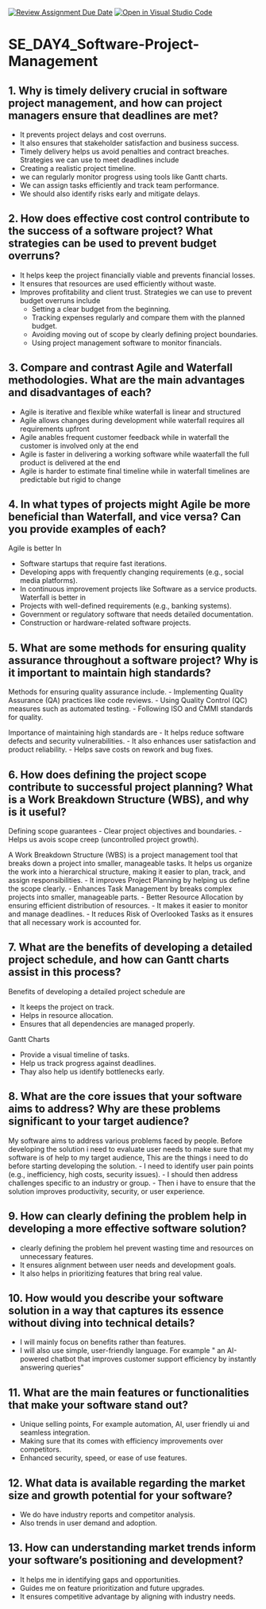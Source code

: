 [![Review Assignment Due Date](https://classroom.github.com/assets/deadline-readme-button-22041afd0340ce965d47ae6ef1cefeee28c7c493a6346c4f15d667ab976d596c.svg)](https://classroom.github.com/a/9pw6JKcu)
[![Open in Visual Studio Code](https://classroom.github.com/assets/open-in-vscode-2e0aaae1b6195c2367325f4f02e2d04e9abb55f0b24a779b69b11b9e10269abc.svg)](https://classroom.github.com/online_ide?assignment_repo_id=18435537&assignment_repo_type=AssignmentRepo)
# SE_DAY4_Software-Project-Management
## 1. Why is timely delivery crucial in software project management, and how can project managers ensure that deadlines are met?
  - It prevents project delays and cost overruns.
  - It also ensures that stakeholder satisfaction and business success.
  - Timely delivery helps us avoid penalties and contract breaches.
  Strategies we can use to meet deadlines include
   - Creating a realistic project timeline.
   - we can regularly monitor progress using tools like Gantt charts.
   - We can assign tasks efficiently and track team performance.
   - We should also identify risks early and mitigate delays.
     
## 2. How does effective cost control contribute to the success of a software project? What strategies can be used to prevent budget overruns?
 - It helps keep the project financially viable and prevents financial losses.
 - It ensures that resources are used efficiently without waste.
 - Improves profitability and client trust.
 Strategies we can use to prevent budget overruns include
   - Setting a clear budget from the beginning.
   - Tracking expenses regularly and compare them with the planned budget.
   - Avoiding moving out of scope by clearly defining project boundaries.
   - Using project management software to monitor financials.
     
## 3. Compare and contrast Agile and Waterfall methodologies. What are the main advantages and disadvantages of each?
  - Agile is iterative and flexible whike waterfall is linear and structured
  - Agile allows changes during development while waterfall requires all requirements upfront
  - Agile anables frequent customer feedback while in waterfall the customer is involved only at the end
  - Agile is faster in delivering a working software while waaterfall the full product is delivered at the end
  - Agile is harder to estimate final timeline while in waterfall timelines are predictable but rigid to change
    
## 4. In what types of projects might Agile be more beneficial than Waterfall, and vice versa? Can you provide examples of each?
  Agile is better In
   - Software startups that require fast iterations.
   - Developing apps with frequently changing requirements (e.g., social media platforms).
   - In continuous improvement projects like Software as a service products.
  Waterfall is better in
   - Projects with well-defined requirements (e.g., banking systems).
   - Government or regulatory software that needs detailed documentation.
   - Construction or hardware-related software projects.
     
## 5. What are some methods for ensuring quality assurance throughout a software project? Why is it important to maintain high standards?
  Methods for ensuring quality assurance include.
    - Implementing Quality Assurance (QA) practices like code reviews.
    - Using Quality Control (QC) measures such as automated testing.
    - Following ISO and CMMI standards for quality.
    
Importance of maintaining high standards are
    - It helps reduce software defects and security vulnerabilities.
    - It also enhances user satisfaction and product reliability.
    - Helps save costs on rework and bug fixes.
  
## 6. How does defining the project scope contribute to successful project planning? What is a Work Breakdown Structure (WBS), and why is it useful?
 Defining scope guarantees
     - Clear project objectives and boundaries.
     - Helps us avois scope creep (uncontrolled project growth).
     
 A Work Breakdown Structure (WBS) is a project management tool that breaks down a project into smaller, manageable tasks. It helps us organize the work into a 
   hierarchical structure, making it easier to plan, track, and assign responsibilities.
     - It improves Project Planning by helping us define the scope clearly.
     - Enhances Task Management by breaks complex projects into smaller, manageable parts.
     - Better Resource Allocation by ensuring efficient distribution of resources.
     - It makes it easier to monitor and manage deadlines.
     - It reduces Risk of Overlooked Tasks as it ensures that all necessary work is accounted for.
    
## 7. What are the benefits of developing a detailed project schedule, and how can Gantt charts assist in this process?
 Benefits of developing a detailed project schedule are
   - It keeps the project on track.
   - Helps in resource allocation.
   - Ensures that all dependencies are managed properly.

 Gantt Charts
   - Provide a visual timeline of tasks.
   - Help us track progress against deadlines.
   - Thay also help us identify bottlenecks early.
     
## 8. What are the core issues that your software aims to address? Why are these problems significant to your target audience?
 My software aims to address various problems faced by people. Before developing the solution i need to evaluate user needs to make sure that my software is of help to my 
   target audience, This are the things i need to do before starting developing the solution.
    - I need to identify user pain points (e.g., inefficiency, high costs, security issues).
    - I should then address challenges specific to an industry or group.
    - Then i have to ensure that the solution improves productivity, security, or user experience.
    
## 9. How can clearly defining the problem help in developing a more effective software solution?
   - clearly defining the problem hel prevent wasting time and resources on unnecessary features.
   - It ensures alignment between user needs and development goals.
   - It also helps in prioritizing features that bring real value.
     
## 10. How would you describe your software solution in a way that captures its essence without diving into technical details?
   - I will mainly focus on benefits rather than features.
   - I will also use simple, user-friendly language.
   For example  " an AI-powered chatbot that improves customer support efficiency by instantly answering queries"

## 11. What are the main features or functionalities that make your software stand out?
  - Unique selling points, For example automation, AI, user friendly ui and seamless integration.
  - Making sure that its comes with efficiency improvements over competitors.
  - Enhanced security, speed, or ease of use features.
    
## 12. What data is available regarding the market size and growth potential for your software?
  - We do have industry reports and competitor analysis.
  - Also trends in user demand and adoption.
    
## 13. How can understanding market trends inform your software’s positioning and development?
- It helps me in identifying gaps and opportunities.
- Guides me on feature prioritization and future upgrades.
- It ensures competitive advantage by aligning with industry needs.
